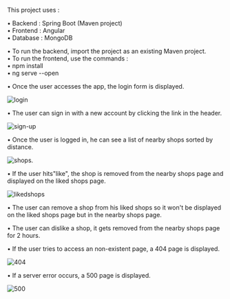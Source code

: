 This project uses :

  • Backend : Spring Boot (Maven project) <br/>
  • Frontend : Angular <br/>
  • Database : MongoDB <br/>

 • To run the backend, import the project as an existing Maven project. <br/>
 • To run the frontend, use the commands : <br/>
       • npm install <br/>
       • ng serve --open <br/>

•	Once the user accesses the app, the login form is displayed.

![login](https://user-images.githubusercontent.com/20567102/33341087-bd5a646e-d475-11e7-8b5a-9c5fc10a6dd7.png)

•	The user can sign in with a new account by clicking the link in the header.

![sign-up](https://user-images.githubusercontent.com/20567102/33341289-70ddb36a-d476-11e7-811c-90640710e601.png)

•	Once the user is logged in, he can see a list of nearby shops sorted by distance.

![shops](https://user-images.githubusercontent.com/20567102/33341377-b806144e-d476-11e7-8294-b1f595c1433a.png).

•	If the user hits"like", the shop is removed from the nearby shops page and displayed on the liked shops page.

![likedshops](https://user-images.githubusercontent.com/20567102/33341454-f01cb018-d476-11e7-9ade-bc9b9a77c4d8.png)

• The user can remove a shop from his liked shops so it won't be displayed on the liked shops page but in the nearby shops page.

• The user can dislike a shop, it gets removed from the nearby shops page for 2 hours.

• If the user tries to access an non-existent page, a 404 page is displayed.

![404](https://user-images.githubusercontent.com/20567102/33342983-c65b59e6-d47b-11e7-8cd3-68dea0ff0aca.png)

• If a server error occurs, a 500 page is displayed.

![500](https://user-images.githubusercontent.com/20567102/33343068-0057d566-d47c-11e7-8f6c-e51683b1a8a6.png)


